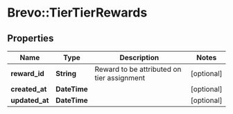 # Brevo::TierTierRewards

## Properties
Name | Type | Description | Notes
------------ | ------------- | ------------- | -------------
**reward_id** | **String** | Reward to be attributed on tier assignment | [optional] 
**created_at** | **DateTime** |  | [optional] 
**updated_at** | **DateTime** |  | [optional] 



